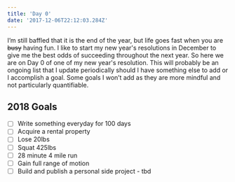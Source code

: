 ```yaml
---
title: 'Day 0'
date: '2017-12-06T22:12:03.284Z'
---
```


I’m still baffled that it is the end of the year, but life goes fast when you
are ~~busy~~ having fun. I like to start my new year's resolutions in December
to give me the best odds of succeeding throughout the next year. So here we are
on Day 0 of one of my new year's resolution. This will probably be an ongoing
list that I update periodically should I have something else to add or I
accomplish a goal. Some goals I won’t add as they are more mindful and not
particularly quantifiable.

## 2018 Goals

* [ ] Write something everyday for 100 days
* [ ] Acquire a rental property
* [ ] Lose 20lbs
* [ ] Squat 425lbs
* [ ] 28 minute 4 mile run
* [ ] Gain full range of motion
* [ ] Build and publish a personal side project - tbd
